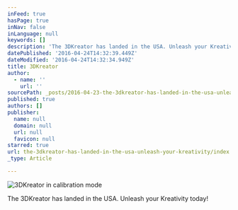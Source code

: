 ```yaml
---
inFeed: true
hasPage: true
inNav: false
inLanguage: null
keywords: []
description: 'The 3DKreator has landed in the USA. Unleash your Kreativity today!'
datePublished: '2016-04-24T14:32:39.449Z'
dateModified: '2016-04-24T14:32:34.949Z'
title: 3DKreator
author:
  - name: ''
    url: ''
sourcePath: _posts/2016-04-23-the-3dkreator-has-landed-in-the-usa-unleash-your-kreativity.md
published: true
authors: []
publisher:
  name: null
  domain: null
  url: null
  favicon: null
starred: true
url: the-3dkreator-has-landed-in-the-usa-unleash-your-kreativity/index.html
_type: Article

---
```

![3DKreator in calibration mode](https://the-grid-user-content.s3-us-west-2.amazonaws.com/1bbe39fa-cb91-43ad-8382-9644ce64340b.jpg)

The 3DKreator has landed in the USA. Unleash your Kreativity today!